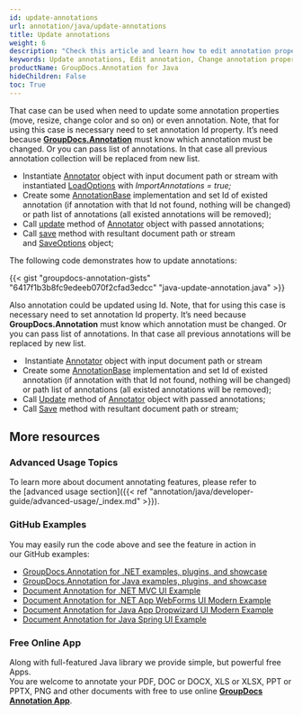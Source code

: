 ```yaml
---
id: update-annotations
url: annotation/java/update-annotations
title: Update annotations
weight: 6
description: "Check this article and learn how to edit annotation properties - change annotation position, size, appearance etc. when annotate documents using GroupDocs.Annotation for Java."
keywords: Update annotations, Edit annotation, Change annotation properties
productName: GroupDocs.Annotation for Java
hideChildren: False
toc: True
---
```


That case can be used when need to update some annotation properties (move, resize, change color and so on) or even annotation. Note, that for using this case is necessary need to set annotation Id property. It’s need because **[GroupDocs.Annotation](https://products.groupdocs.com/annotation/java)** must know which annotation must be changed. Or you can pass list of annotations. In that case all previous annotation collection will be replaced from new list.

*   Instantiate [Annotator](https://apireference.groupdocs.com/java/annotation/com.groupdocs.annotation/Annotator) object with input document path or stream with instantiated [LoadOptions](https://apireference.groupdocs.com/java/annotation/com.groupdocs.annotation.options/LoadOptions) with *ImportAnnotations = true;*
*   Create some [AnnotationBase](https://apireference.groupdocs.com/java/annotation/com.groupdocs.annotation.models.annotationmodels/AnnotationBase) implementation and set Id of existed annotation (if annotation with that Id not found, nothing will be changed) or path list of annotations (all existed annotations will be removed);
*   Call [update](https://apireference.groupdocs.com/java/annotation/com.groupdocs.annotation/Annotator#update(java.util.List)) method of [Annotator](https://apireference.groupdocs.com/java/annotation/com.groupdocs.annotation/Annotator) object with passed annotations;
*   Call [save](https://apireference.groupdocs.com/java/annotation/com.groupdocs.annotation/Annotator#save(java.io.InputStream)) method with resultant document path or stream and [SaveOptions](https://apireference.groupdocs.com/java/annotation/com.groupdocs.annotation.options.export/SaveOptions) object;
    

The following code demonstrates how to update annotations:

{{< gist "groupdocs-annotation-gists" "6417f1b3b8fc9edeeb070f2cfad3edcc" "java-update-annotation.java" >}}

Also annotation could be updated using Id. Note, that for using this case is necessary need to set annotation Id property. It’s need because **GroupDocs.Annotation** must know which annotation must be changed. Or you can pass list of annotations. In that case all previous annotations will be replaced by new list.

*    Instantiate [Annotator](https://apireference.groupdocs.com/annotation/java/com.groupdocs.annotation/Annotator) object with input document path or stream
*   Create some [AnnotationBase](https://apireference.groupdocs.com/annotation/java/com.groupdocs.annotation.models.annotationmodels/annotationbase) implementation and set Id of existed annotation (if annotation with that Id not found, nothing will be changed) or path list of annotations (all existed annotations will be removed);
*   Call [Update](https://apireference.groupdocs.com/annotation/java/com.groupdocs.annotation/Annotator#update) method of [Annotator](https://apireference.groupdocs.com/annotation/java/com.groupdocs.annotation/annotator) object with passed annotations;
*   Call [Save](https://apireference.groupdocs.com/annotation/java/com.groupdocs.annotation/Annotator#save(java.io.InputStream)) method with resultant document path or stream;

## More resources
### Advanced Usage Topics
To learn more about document annotating features, please refer to the [advanced usage section]({{< ref "annotation/java/developer-guide/advanced-usage/_index.md" >}}).

### GitHub Examples
You may easily run the code above and see the feature in action in our GitHub examples:

*   [GroupDocs.Annotation for .NET examples, plugins, and showcase](https://github.com/groupdocs-annotation/GroupDocs.Annotation-for-.NET)
*   [GroupDocs.Annotation for Java examples, plugins, and showcase](https://github.com/groupdocs-annotation/GroupDocs.Annotation-for-Java)
*   [Document Annotation for .NET MVC UI Example](https://github.com/groupdocs-annotation/GroupDocs.Annotation-for-.NET-MVC)
*   [Document Annotation for .NET App WebForms UI Modern Example](https://github.com/groupdocs-annotation/GroupDocs.Annotation-for-.NET-WebForms)
*   [Document Annotation for Java App Dropwizard UI Modern Example](https://github.com/groupdocs-annotation/GroupDocs.Annotation-for-Java-Dropwizard)
*   [Document Annotation for Java Spring UI Example](https://github.com/groupdocs-annotation/GroupDocs.Annotation-for-Java-Spring)

### Free Online App
Along with full-featured Java library we provide simple, but powerful free Apps.  
You are welcome to annotate your PDF, DOC or DOCX, XLS or XLSX, PPT or PPTX, PNG and other documents with free to use online **[GroupDocs Annotation App](https://products.groupdocs.app/annotation)**.
